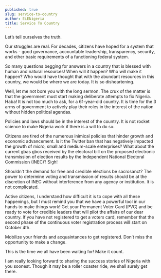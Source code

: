 ```yaml
---
published: true
slug: service-to-country
author: EiENigeria
title: Service To Country
---
```

Let’s tell ourselves the truth.
 
Our struggles are real. For decades, citizens have hoped for a system that works - good governance, accountable leadership, transparency, security, and other basic requirements of a functioning federal system. 
 
So many questions begging for answers in a country that is blessed with human and natural resources!  When will it happen? Who will make it happen? Who would have thought that with the abundant resources in this country, we would be where we are today. It is so disheartening.
 
Well, let me not bore you with the long sermon. The crux of the matter is that the government must start making deliberate attempts to fix Nigeria. Haba! It is not too much to ask, for a 61-year-old country. It is time for the 3 arms of government to actively play their roles in the interest of the nation without hidden political agendas. 
 
Policies and laws should be in the interest of the country. It is not rocket science to make Nigeria work if there is a will to do so.
 
Citizens are tired of the numerous inimical  policies that hinder growth and economic advancement. Is it the Twitter ban that has negatively impacted the growth of micro, small and medium-scale enterprises? What about the current gbas gbos received by the electoral bill on the proposed electronic transmission of election results by the Independent National Electoral Commission (INEC)? Sigh! 
 
Shouldn't the demand for free and credible elections be sacrosanct? The power to determine voting and transmission of results should be at the discretion of INEC without interference from any agency or institution. It is not complicated.
 
Active citizens, I understand how difficult it is to cope with all these happenings, but I must remind you that we have a powerful tool in our  hands to make things work! Get your Permanent Voter Card (PVC) and be ready to vote for credible leaders that will pilot the affairs of our dear country. If you have not registered to get a voters card, remember that the second phase of the continuous voter registration process will start on October 4th. 
 
Mobilize your friends and acquaintances to get registered. Don’t miss the opportunity to make a change.
 
This is the time we all have been waiting for! Make it count.
 
I am really looking forward to sharing the success stories of Nigeria with you soonest. Though it may be a roller coaster ride,  we shall surely get there.